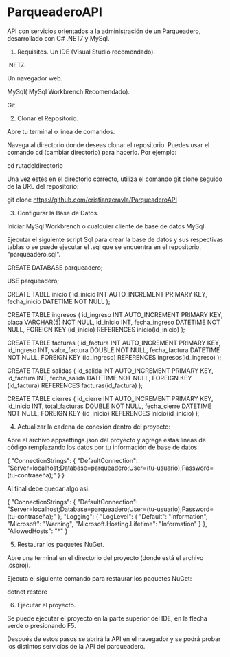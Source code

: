 # ParqueaderoAPI
API con servicios orientados a la administración de un Parqueadero, desarrollado con C# .NET7 y MySql.

1. Requisitos.
Un IDE (Visual Studio recomendado).

.NET7.

Un navegador web.

MySql( MySql Workbrench Recomendado).

Git.


2. Clonar el Repositorio.

Abre tu terminal o línea de comandos.

Navega al directorio donde deseas clonar el repositorio. Puedes usar el comando cd (cambiar directorio) para hacerlo. Por ejemplo:

cd rutadeldirectorio

Una vez estés en el directorio correcto, utiliza el comando git clone seguido de la URL del repositorio:

git clone https://github.com/cristianzeravla/ParqueaderoAPI


3. Configurar la Base de Datos.

Iniciar MySql Workbrench o cualquier cliente de base de datos MySql.

Ejecutar el siguiente script Sql para crear la base de datos y sus respectivas tablas o se puede ejecutar el .sql que se encuentra en el repositorio, "parqueadero.sql".


CREATE DATABASE parqueadero;

USE parqueadero;

CREATE TABLE inicio (
    id_inicio INT AUTO_INCREMENT PRIMARY KEY,
    fecha_inicio DATETIME NOT NULL
);

CREATE TABLE ingresos (
    id_ingreso INT AUTO_INCREMENT PRIMARY KEY,
    placa VARCHAR(5) NOT NULL,
    id_inicio INT,
    fecha_ingreso DATETIME NOT NULL,
    FOREIGN KEY (id_inicio) REFERENCES inicio(id_inicio)
);

CREATE TABLE facturas (
    id_factura INT AUTO_INCREMENT PRIMARY KEY,
    id_ingreso INT,
    valor_factura DOUBLE NOT NULL,
    fecha_factura DATETIME NOT NULL,
    FOREIGN KEY (id_ingreso) REFERENCES ingresos(id_ingreso)
);

CREATE TABLE salidas (
    id_salida INT AUTO_INCREMENT PRIMARY KEY,
    id_factura INT,
    fecha_salida DATETIME NOT NULL,
    FOREIGN KEY (id_factura) REFERENCES facturas(id_factura)
);

CREATE TABLE cierres (
    id_cierre INT AUTO_INCREMENT PRIMARY KEY,
    id_inicio INT,
    total_facturas DOUBLE NOT NULL,
    fecha_cierre DATETIME NOT NULL,
    FOREIGN KEY (id_inicio) REFERENCES inicio(id_inicio)
);

4. Actualizar la cadena de conexión dentro del proyecto:

Abre el archivo appsettings.json del proyecto y agrega estas líneas de código remplazando los datos por tu información de base de datos.

{
  "ConnectionStrings": {
    "DefaultConnection": "Server=localhost;Database=parqueadero;User=(tu-usuario);Password=(tu-contraseña);"
  }
}


Al final debe quedar algo asi:

{
  "ConnectionStrings": {
    "DefaultConnection": "Server=localhost;Database=parqueadero;User=(tu-usuario);Password=(tu-contraseña);"
  },
  "Logging": {
    "LogLevel": {
      "Default": "Information",
      "Microsoft": "Warning",
      "Microsoft.Hosting.Lifetime": "Information"
    }
  },
  "AllowedHosts": "*"
}


5. Restaurar los paquetes NuGet.

Abre una terminal en el directorio del proyecto (donde está el archivo .csproj).


Ejecuta el siguiente comando para restaurar los paquetes NuGet:

dotnet restore

6. Ejecutar el proyecto.

Se puede ejecutar el proyecto en la parte superior del IDE, en la flecha verde o presionando F5.


Después de estos pasos se abrirá la API en el navegador y se podrá probar los distintos servicios de la API del parqueadero.